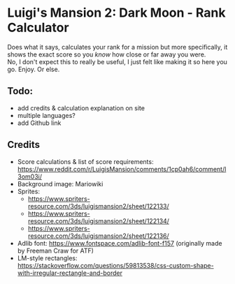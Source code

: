# Luigi's Mansion 2: Dark Moon - Rank Calculator
Does what it says, calculates your rank for a mission but more specifically, it shows the exact score so you *know* how close or far away you were.  
No, I don't expect this to really be useful, I just felt like making it so here you go. Enjoy. Or else.

## Todo:
- add credits & calculation explanation on site
- multiple languages?
- add Github link

## Credits
- Score calculations & list of score requirements: https://www.reddit.com/r/LuigisMansion/comments/1cp0ah6/comment/l3om03i/
- Background image: Mariowiki
- Sprites:
	- https://www.spriters-resource.com/3ds/luigismansion2/sheet/122133/
	- https://www.spriters-resource.com/3ds/luigismansion2/sheet/122134/
	- https://www.spriters-resource.com/3ds/luigismansion2/sheet/122136/
- Adlib font: https://www.fontspace.com/adlib-font-f157 (originally made by Freeman Craw for ATF)
- LM-style rectangles: https://stackoverflow.com/questions/59813538/css-custom-shape-with-irregular-rectangle-and-border